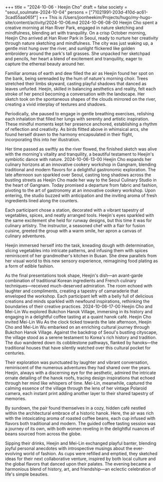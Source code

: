 +++
title = "2024-10-06 - Heejin Cho"
draft = false
society = "seoul_soulmate-2024-10-04"
persons = ["71021991-203d-410d-ac61-3cad55aa065f"]
+++
This is /Users/joonheekim/Projects/hugo/my-hugo-site/content/activity/2024-10-06.md
2024-10-06-08-00
Heejin Cho spent a creative morning at Han River Park, engaged in nature sketching and mindfulness, blending art with tranquility.
On a crisp October morning, Heejin Cho arrived at Han River Park in Seoul, ready to nurture her creativity through nature sketching and mindfulness. The city was just waking up, a gentle mist hung over the river, and sunlight flickered like golden embroidery around the park's tall grasses. She unpacked her sketchpad and pencils, her heart a blend of excitement and tranquility, eager to capture the ethereal beauty around her.

Familiar aromas of earth and dew filled the air as Heejin found her spot on the bank, being serenaded by the hum of nature's morning choir. Trees stretched their limbs skyward, casting playful shadows that danced as leaves unfurled. Heejin, skilled in balancing aesthetics and reality, felt each stroke of her pencil becoming a conversation with the landscape. Her sketch took on the spontaneous shapes of the clouds mirrored on the river, creating a vivid interplay of textures and shadows.

Periodically, she paused to engage in gentle breathing exercises, relishing each inhalation that filled her lungs with serenity and artistic inspiration. These mindful moments kept her presence anchored, establishing a rhythm of reflection and creativity. As birds flitted above in whimsical arcs, she found herself drawn to the harmony encapsulated in their flight, incorporating this into her illustration.

Her time passed as swiftly as the river flowed, the finished sketch was alive with the morning's vitality and tranquility, a beautiful testament to Heejin's symbiotic dance with nature.
2024-10-06-13-00
Heejin Cho expands her culinary horizons at an innovative cookery workshop in Gangnam, blending traditional and modern flavors for a delightful gastronomic exploration.
The late afternoon sun sparkled over Seoul, casting long shadows across the bustling streets as Heejin Cho made her way to the Seoul Culinary Studio in the heart of Gangnam. Today promised a departure from fabric and fashion, pivoting to the art of gastronomy at an innovative cookery workshop. Upon entering, the studio buzzed with anticipation and the inviting aroma of fresh ingredients lined along the counters.

Each participant chose a station, decorated with a vibrant tapestry of vegetables, spices, and neatly arranged tools. Heejin's eyes sparkled with the same excitement she held for runway designs, but this time it was for culinary artistry. The instructor, a seasoned chef with a flair for fusion cuisine, greeted the group with a warm smile, her apron a canvas of culinary adventures.

Heejin immersed herself into the task, kneading dough with determination, slicing vegetables into intricate patterns, and infusing them with spices reminiscent of her grandmother's kitchen in Busan. She drew parallels from her visual world to this new sensory experience, reimagining food plating as a form of edible fashion.

As the final presentations took shape, Heejin's dish—an avant-garde combination of traditional Korean ingredients and French culinary techniques—received much-deserved admiration. The room echoed with laughter and compliments, creating a tapestry of camaraderie that enveloped the workshop. Each participant left with a belly full of delicious creations and minds sparkled with newfound inspirations, rethinking the boundaries of their creative practices.
2024-10-06-17-00
Heejin Cho and Mei-Lin Wu explored Bukchon Hanok Village, immersing in its history and engaging in a delightful coffee tasting at a quaint hanok café.
Heejin Cho invited Mei-Lin Wu
As the clock ticked towards the late afternoon, Heejin Cho and Mei-Lin Wu embarked on an enriching cultural journey through Bukchon Hanok Village. Against the backdrop of Seoul's bustling cityscape, the village stood as a serene testament to Korea's rich history and tradition. The duo wandered down its cobblestone pathways, flanked by hanoks—the traditional houses that have silently watched over this cultural pocket for centuries.

Their exploration was punctuated by laughter and vibrant conversation, reminiscent of the numerous adventures they had shared over the years. Heejin, always with a discerning eye for the aesthetic, admired the intricate ornate detailing of the hanok roofs, tracing design inspirations that echoed through her mind like whispers of time. Mei-Lin, meanwhile, captured the calming essence of the village through the lens of her vintage Polaroid camera, each instant print adding another layer to their shared tapestry of memories.

By sundown, the pair found themselves in a cozy, hidden café nestled within the architectural embrace of a historic hanok. Here, the air was rich with the intoxicating aroma of roasted coffee beans, each cup infused with flavors both traditional and modern. The guided coffee tasting session was a journey of its own, with both women reveling in the delightful nuances of beans sourced from across the globe.

Sipping their drinks, Heejin and Mei-Lin exchanged playful banter, blending joyful personal anecdotes with introspective musings about the ever-evolving world of fashion. As cups were refilled and emptied, they sketched ideas for their next collaborative venture, inspired by both local culture and the global flavors that danced upon their palates. The evening became a harmonious blend of history, art, and friendship—an eclectic celebration of life's simple beauties.
